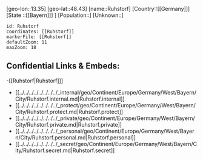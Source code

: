 ﻿---
location: [48.43,13.35]
mapzoom: [7,12] 
mapmarker: city 
type: City
tags:
- geo/City


SpocWebEntityId: 33826
isDeleted: false
confidential: public

---
[geo-lon::13.35]
[geo-lat::48.43]
[name::Ruhstorf]
[Country::[[Germany]]]
[State ::[[Bayern]]] ]
[Population::]
[Unknown::]


```leaflet
id: Ruhstorf
coordinates: [[Ruhstorf]]
markerFile: [[Ruhstorf]]
defaultZoom: 11 
maxZoom: 18
```


## Confidential Links & Embeds: 
-[[Ruhstorf|Ruhstorf]]] 
- [[../../../../../../../../_internal/geo/Continent/Europe/Germany/West/Bayern/City/Ruhstorf.internal.md|Ruhstorf.internal]] 
- [[../../../../../../../../_protect/geo/Continent/Europe/Germany/West/Bayern/City/Ruhstorf.protect.md|Ruhstorf.protect]] 
- [[../../../../../../../../_private/geo/Continent/Europe/Germany/West/Bayern/City/Ruhstorf.private.md|Ruhstorf.private]] 
- [[../../../../../../../../_personal/geo/Continent/Europe/Germany/West/Bayern/City/Ruhstorf.personal.md|Ruhstorf.personal]] 
- [[../../../../../../../../_secret/geo/Continent/Europe/Germany/West/Bayern/City/Ruhstorf.secret.md|Ruhstorf.secret]] 
